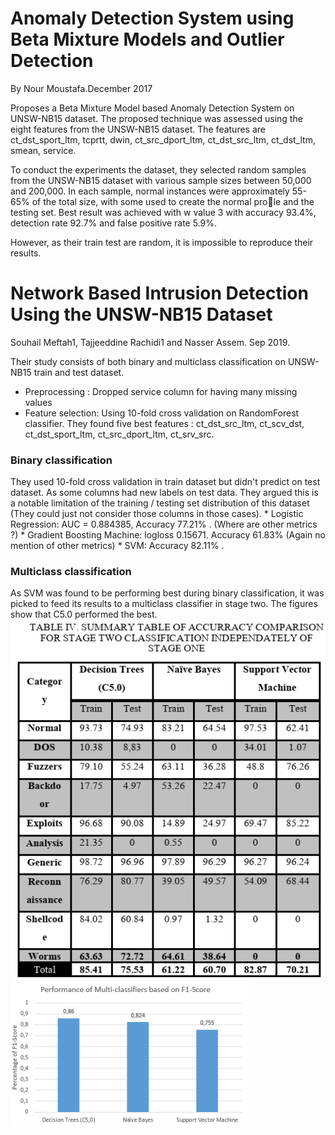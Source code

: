 # Anomaly Detection System using Beta Mixture Models and Outlier Detection
By Nour Moustafa.December 2017

Proposes a Beta Mixture Model based Anomaly Detection System on UNSW-NB15 dataset.
The proposed technique was assessed using the eight features from the UNSW-NB15 dataset. 
The features are ct_dst_sport_ltm, tcprtt, dwin, ct_src_dport_ltm,
ct_dst_src_ltm, ct_dst_ltm, smean, service.

To conduct the experiments the dataset, they selected random samples from the UNSW-NB15
dataset with various sample sizes between 50,000 and 200,000. In each sample,
normal instances were approximately 55-65% of the total size, with some used
to create the normal prole and the testing set. Best result was achieved with w value 3 with accuracy 93.4%, 
detection rate 92.7% and false positive rate 5.9%. 

However, as their train test are random, it is impossible to reproduce their results.

# Network Based Intrusion Detection Using the UNSW-NB15 Dataset
Souhail Meftah1, Tajjeeddine Rachidi1 and Nasser Assem. Sep 2019.

Their study consists of both binary and multiclass classification on UNSW-NB15 train and test dataset.
* Preprocessing : Dropped service column for having many missing values
* Feature selection: Using 10-fold cross validation on RandomForest classifier. They found five best features :
ct_dst_src_ltm, ct_scv_dst, ct_dst_sport_ltm, ct_src_dport_ltm, ct_srv_src. 
### Binary classification
They used 10-fold cross validation in train dataset but didn't predict on test dataset. As some columns had
new labels on test data. They argued this is a notable limitation of the training / testing set distribution of this dataset (They could just not consider those columns in those cases).
    * Logistic Regression: AUC = 0.884385, Accuracy 77.21% . (Where are other metrics ?) 
    * Gradient Boosting Machine: logloss 0.15671. Accuracy 61.83% (Again no mention of other metrics)
    * SVM: Accuracy 82.11% .
### Multiclass classification
As SVM was found to be performing best during binary classification, it was picked to feed its results
to a multiclass classifier in stage two. The figures show that C5.0 performed the best.
![Accuracy comparison](accuracy%20comparison.png)
![multiclass f1-score](multiclass%20classifiers%20f1-score.png)
